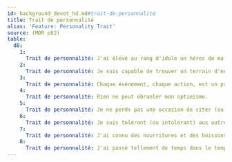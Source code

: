 ```yaml
---
id: background_devot_hd.md#trait-de-personnalité
title: Trait de personnalité
alias: 'Feature: Personality Trait'
source: (MDR p82)
table:
  d8:
    1:
      Trait de personnalité: J'ai élevé au rang d'idole un héros de ma foi et je passe mon temps à parler de ses actions comme autant d'exemples à suivre.
    2:
      Trait de personnalité: Je suis capable de trouver un terrain d'entente entre les pires ennemis, à avoir de l'empathie pour eux et j'oeuvre en permanence pour la paix.
    3:
      Trait de personnalité: Chaque événement, chaque action, est un présage à mes yeux. Les dieux tentent de nous parler, il nous suffit d'écouter.
    4:
      Trait de personnalité: Rien ne peut ébranler mon optimisme.
    5:
      Trait de personnalité: Je ne perds pas une occasion de citer (ou déformer) des textes sacrés et des proverbes.
    6:
      Trait de personnalité: Je suis tolérant (ou intolérant) aux autres religions et respecte (ou condamne) la croyance en d'autres dieux.
    7:
      Trait de personnalité: J'ai connu des nourritures et des boissons raffinées et fréquenté la haute société parmi l'élite de mon temple. Je supporte néanmoins un mode de vie fruste.
    8:
      Trait de personnalité: J'ai passé tellement de temps dans le temple que je n'ai pas beaucoup d'expérience quand il s'agit de traiter avec les gens de l'extérieur.
---
```


